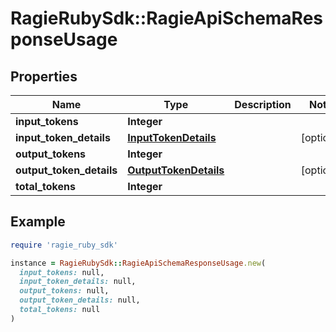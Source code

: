 # RagieRubySdk::RagieApiSchemaResponseUsage

## Properties

| Name | Type | Description | Notes |
| ---- | ---- | ----------- | ----- |
| **input_tokens** | **Integer** |  |  |
| **input_token_details** | [**InputTokenDetails**](InputTokenDetails.md) |  | [optional] |
| **output_tokens** | **Integer** |  |  |
| **output_token_details** | [**OutputTokenDetails**](OutputTokenDetails.md) |  | [optional] |
| **total_tokens** | **Integer** |  |  |

## Example

```ruby
require 'ragie_ruby_sdk'

instance = RagieRubySdk::RagieApiSchemaResponseUsage.new(
  input_tokens: null,
  input_token_details: null,
  output_tokens: null,
  output_token_details: null,
  total_tokens: null
)
```

